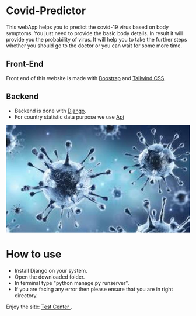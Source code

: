 # Covid-Predictor
This webApp helps you to predict the covid-19 virus based on body symptoms. You just need to provide the basic body details.
In result it will provide you the probability of virus. It will help you to take the further steps whether you should go to the doctor or you can wait for some more time. 

## Front-End
Front end of this website is made with <a href="https://getbootstrap.com/docs/4.0/getting-started/introduction/">Boostrap</a> and <a href="https://tailwindcss.com/">Tailwind CSS</a>. 

## Backend
 - Backend is done with <a href="https://www.djangoproject.com/">Django</a>. 
 - For country statistic data purpose we use <a href="https://covid19.mathdro.id/api">Api</a>


![alt text](https://raw.githubusercontent.com/ritik1501/Covid-Predictor/master/static/image/corona.jpg)

# How to use

  - Install Django on your system.
  - Open the downloaded folder.
  - In terminal type "python manage.py runserver".
  - If you are facing any error then please ensure that you are in right directory.
  
Enjoy the site: <a href="https://covid-19-test.herokuapp.com/">Test Center </a>.
